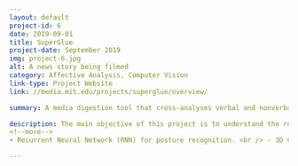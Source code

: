 ```yaml
---
layout: default
project-id: 6
date: 2019-09-01
title: SuperGlue
project-date: September 2019
img: project-6.jpg
alt: A news story being filmed
category: Affective Analysis, Computer Vision
link-type: Project Website
link: //media.mit.edu/projects/superglue/overview/

summary: A media digestion tool that cross-analyses verbal and nonverbal cues for presentation, analysis, and summarization broadcast news to explore the nature of news on different media outlets. We use this to organize material for presentation, analysis, and summarization. SuperGlue supports other news-related experiments.

description: The main objective of this project is to understand the relationship between content and presentation for any given scene and understand the emotive content of the same. We want to study the extent to which such presentation affects the audiences and see if we can extract the content from its packaging. Moreover, we want to investigate how the presentation of the same content differs from channel to channel. This analysis aimed to measure if such portrayals affect their audiences and contribute to the formation of potentially dangerous echo chambers. <br /> <br /> SuperGlue fuses multiple modalities to create a comprehensive model for the cross-analysis of body language, scene context, and other verbal and nonverbal cues to explore the nature of news on different media outlets. I spearheaded the body language analysis for this project. In this segment, we cross-examined hand gestures, facial expressions, and body posture of the newscaster as three dimensions of influence on the overall manner of demonstration. We discern what aspects of the presentation are the most important for user influence to determine if presentation bias overpowers the content. <br /> <br /> The model used fusion at the decision level for emotion analysis. It used OpenCV for the computer vision aspect and PyTorch for its principal architecture. The models used were
<!--more-->
- Recurrent Neural Network (RNN) for posture recognition. <br /> - 3D Convolutional Neural Network (CNN) model with 3 convolutional layers, a pooling layer, and two fully connected layers on image classification for hand gesture recognition. <br /> - Azure Media Analytics’ model for facial emotion recognition.

---
```

